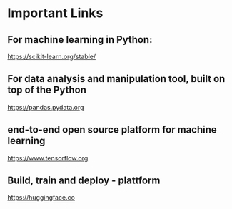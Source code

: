 # Important Links
## For machine learning in Python: 
https://scikit-learn.org/stable/

## For data analysis and manipulation tool, built on top of the Python
https://pandas.pydata.org

## end-to-end open source platform for machine learning
https://www.tensorflow.org

## Build, train and deploy - plattform
https://huggingface.co